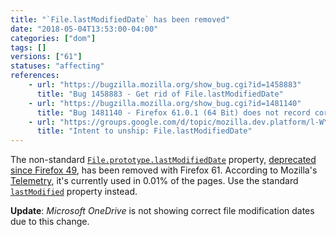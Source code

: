 ```yaml
---
title: "`File.lastModifiedDate` has been removed"
date: "2018-05-04T13:53:00-04:00"
categories: ["dom"]
tags: []
versions: ["61"]
statuses: "affecting"
references:
    - url: "https://bugzilla.mozilla.org/show_bug.cgi?id=1458883"
      title: "Bug 1458883 - Get rid of File.lastModifiedDate"
    - url: "https://bugzilla.mozilla.org/show_bug.cgi?id=1481140"
      title: "Bug 1481140 - Firefox 61.0.1 (64 Bit) does not record correct file modification time and date in OneDrive"
    - url: "https://groups.google.com/d/topic/mozilla.dev.platform/l-WY9qvfUNg/discussion"
      title: "Intent to unship: File.lastModifiedDate"
---
```

The non-standard [`File.prototype.lastModifiedDate`](https://developer.mozilla.org/docs/Web/API/File/lastModifiedDate) property, [deprecated since Firefox 49](https://www.fxsitecompat.dev/en-CA/docs/2016/file-lastmodifieddate-has-been-deprecated/), has been removed with Firefox 61. According to Mozilla's [Telemetry](https://telemetry.mozilla.org/), it's currently used in 0.01% of the pages. Use the standard [`lastModified`](https://developer.mozilla.org/docs/Web/API/File/lastModified) property instead.

**Update**: *Microsoft OneDrive* is not showing correct file modification dates due to this change.
